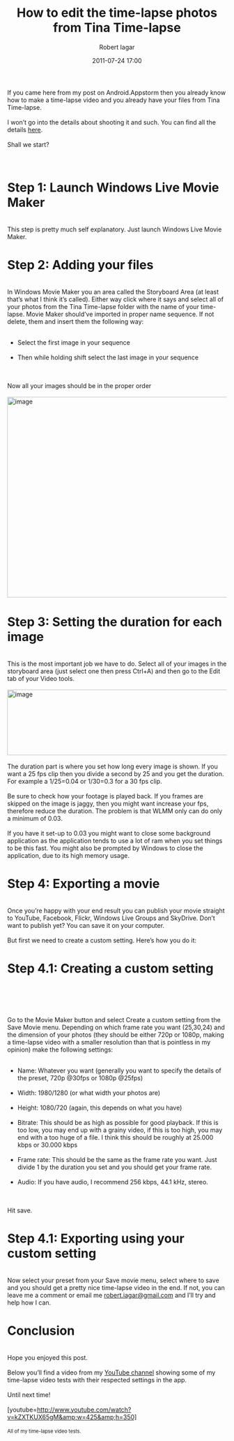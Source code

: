 ﻿---
layout: post
title: How to edit the time-lapse photos from Tina Time-lapse
date: 2011-07-24 17:00
author: "Robert Iagar"
comments: true
tags: [Android, Graphics, how to, time-lapse, tina time-lapse, windows live movie maker]
---
If you came here from my post on Android.Appstorm then you already know how to make a time-lapse video and you already have your files from Tina Time-lapse.<br /><br />I won’t go into the details about shooting it and such. You can find all the details <a href="http://android.appstorm.net/how-to/how-to-make-a-time-lapse-video-using-your-android/">here</a>.<br /><br />Shall we start?<br /><br /><a name='more'></a><br /><h1>Step 1: Launch Windows Live Movie Maker</h1><br />This step is pretty much self explanatory. Just launch Windows Live Movie Maker.<br /><h1>Step 2: Adding your files</h1><br />In Windows Movie Maker you an area called the Storyboard Area (at least that’s what I think it’s called). Either way click where it says and select all of your photos from the Tina Time-lapse folder with the name of your time-lapse. Movie Maker should’ve imported in proper name sequence. If not delete, them and insert them the following way:<br /><ul><br />	<li>Select the first image in your sequence</li><br />	<li>Then while holding shift select the last image in your sequence</li><br /></ul><br />Now all your images should be in the proper order<br /><br /><a href="http://robertiagar.files.wordpress.com/2011/07/image.png"><img title="image" src="http://robertiagar.files.wordpress.com/2011/07/image_thumb.png" alt="image" width="640" height="459" border="0" /></a><br /><h1>Step 3: Setting the duration for each image</h1><br />This is the most important job we have to do. Select all of your images in the storyboard area (just select one then press Ctrl+A) and then go to the Edit tab of your Video tools.<br /><br /><a href="http://robertiagar.files.wordpress.com/2011/07/image1.png"><img title="image" src="http://robertiagar.files.wordpress.com/2011/07/image_thumb1.png" alt="image" width="644" height="150" border="0" /></a><br /><br />The duration part is where you set how long every image is shown. If you want a 25 fps clip then you divide a second by 25 and you get the duration. For example a 1/25=0.04 or 1/30=0.3 for a 30 fps clip.<br /><br />Be sure to check how your footage is played back. If you frames are skipped on the image is jaggy, then you might want increase your fps, therefore reduce the duration. The problem is that WLMM only can do only a minimum of 0.03.<br /><br />If you have it set-up to 0.03 you might want to close some background application as the application tends to use a lot of ram when you set things to be this fast. You might also be prompted by Windows to close the application, due to its high memory usage.<br /><h1>Step 4: Exporting a movie</h1><br />Once you’re happy with your end result you can publish your movie straight to YouTube, Facebook, Flickr, Windows Live Groups and SkyDrive. Don’t want to publish yet? You can save it on your computer.<br /><br />But first we need to create a custom setting. Here’s how you do it:<br /><h1>Step 4.1: Creating a custom setting</h1><br /><h1></h1><br />Go to the Movie Maker button and select Create a custom setting from the Save Movie menu. Depending on which frame rate you want (25,30,24) and the dimension of your photos (they should be either 720p or 1080p, making a time-lapse video with a smaller resolution than that is pointless in my opinion) make the following settings:<br /><ul><br />	<li>Name: Whatever you want (generally you want to specify the details of the preset, 720p @30fps or 1080p @25fps)</li><br />	<li>Width: 1980/1280 (or what width your photos are)</li><br />	<li>Height: 1080/720 (again, this depends on what you have)</li><br />	<li>Bitrate: This should be as high as possible for good playback. If this is too low, you may end up with a grainy video, if this is too high, you may end with a too huge of a file. I think this should be roughly at 25.000 kbps or 30.000 kbps</li><br />	<li>Frame rate: This should be the same as the frame rate you want. Just divide 1 by the duration you set and you should get your frame rate.</li><br />	<li>Audio: If you have audio, I recommend 256 kbps, 44.1 kHz, stereo.</li><br /></ul><br />Hit save.<br /><h1>Step 4.1: Exporting using your custom setting</h1><br />Now select your preset from your Save movie menu, select where to save and you should get a pretty nice time-lapse video in the end. If not, you can leave me a comment or email me <a href="mailto:robert.iagar@gmail.com">robert.iagar@gmail.com</a> and I’ll try and help how I can.<br /><h1>Conclusion</h1><br />Hope you enjoyed this post.<br /><br />Below you’ll find a video from my <a href="http://www.youtube.com/user/xblade981/videos">YouTube channel</a> showing some of my time-lapse video tests with their respected settings in the app.<br /><br />Until next time!<br /><div id="scid:5737277B-5D6D-4f48-ABFC-DD9C333F4C5D:7e1c890d-9b03-48d4-badd-1532e5fe7d02" class="wlWriterEditableSmartContent" style="display:inline;float:none;margin:0;padding:0;"><br /><div>[youtube=http://www.youtube.com/watch?v=kZXTKUX65gM&amp;w=425&amp;h=350]</div><br /><div style="width:448px;clear:both;font-size:.8em;">All of my time-lapse video tests.</div><br /></div>
